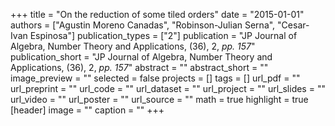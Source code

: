 +++
title = "On the reduction of some tiled orders"
date = "2015-01-01"
authors = ["Agustin Moreno Canadas", "Robinson-Julian Serna", "Cesar-Ivan Espinosa"]
publication_types = ["2"]
publication = "JP Journal of Algebra, Number Theory and Applications, (36), 2, _pp. 157_"
publication_short = "JP Journal of Algebra, Number Theory and Applications, (36), 2, _pp. 157_"
abstract = ""
abstract_short = ""
image_preview = ""
selected = false
projects = []
tags = []
url_pdf = ""
url_preprint = ""
url_code = ""
url_dataset = ""
url_project = ""
url_slides = ""
url_video = ""
url_poster = ""
url_source = ""
math = true
highlight = true
[header]
image = ""
caption = ""
+++
